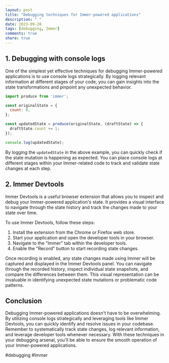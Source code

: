 ```yaml
---
layout: post
title: "Debugging techniques for Immer-powered applications"
description: " "
date: 2023-09-28
tags: [debugging, Immer]
comments: true
share: true
---
```


## 1. Debugging with console logs

One of the simplest yet effective techniques for debugging Immer-powered applications is to use console logs strategically. By logging relevant information at different stages of your code, you can gain insights into the state transformations and pinpoint any unexpected behavior.

```javascript
import produce from 'immer';

const originalState = {
  count: 0,
};

const updatedState = produce(originalState, (draftState) => {
  draftState.count += 1;
});

console.log(updatedState);
```

By logging the `updatedState` in the above example, you can quickly check if the state mutation is happening as expected. You can place console logs at different stages within your Immer-related code to track and validate state changes at each step.

## 2. Immer Devtools

Immer Devtools is a useful browser extension that allows you to inspect and debug your Immer-powered application's state. It provides a visual interface to navigate through the state history and track the changes made to your state over time.

To use Immer Devtools, follow these steps:

1. Install the extension from the Chrome or Firefox web store.
2. Start your application and open the developer tools in your browser.
3. Navigate to the "Immer" tab within the developer tools.
4. Enable the "Record" button to start recording state changes.

Once recording is enabled, any state changes made using Immer will be captured and displayed in the Immer Devtools panel. You can navigate through the recorded history, inspect individual state snapshots, and compare the differences between them. This visual representation can be invaluable in identifying unexpected state mutations or problematic code patterns.

## Conclusion

Debugging Immer-powered applications doesn't have to be overwhelming. By utilizing console logs strategically and leveraging tools like Immer Devtools, you can quickly identify and resolve issues in your codebase. Remember to systematically track state changes, log relevant information, and leverage developer tools whenever necessary. With these techniques in your debugging arsenal, you'll be able to ensure the smooth operation of your Immer-powered applications.

#debugging #Immer